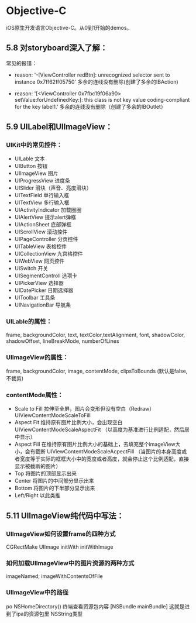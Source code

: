 # Objective-C
iOS原生开发语言Objective-C。从0到1开始的demos。

## 5.8 对storyboard深入了解：

常见的报错：
* reason: '-[ViewController redBtn]: unrecognized selector sent to instance 0x7ff62ff05750'
多余的连线没有删除(创建了多余的IBAction)

* reason: '[<ViewController 0x7fbc19f06a90> setValue:forUndefinedKey:]: this class is not key value coding-compliant for the key label1.'
多余的连线没有删除（创建了多余的IBOutlet）

## 5.9 UILabel和UIImageView：
### UIKit中的常见控件：
* UILable 文本
* UIButton 按钮
* UIImageView 图片
* UIProgressView 进度条
* UISlider 滑块（声音、亮度滑块）
* UITextField 单行输入框
* UITextView 多行输入框
* UIActivityIndicator 加载圈圈
* UIAlertView 提示alert弹框
* UIActionSheet 底部弹框
* UIScrollView 滚动控件
* UIPageController 分页控件
* UITableView 表格控件
* UICollectionView 九宫格控件
* UIWebView 网页控件
* UISwitch 开关
* UISegmentControll 选项卡
* UIPickerView 选择器
* UIDatePicker 日期选择器
* UIToolbar 工具条
* UINavigationBar 导航条

### UILable的属性：
frame, backgroundColor, text, textColor,textAlignment, font, shadowColor, shadowOffset, lineBreakMode, numberOfLines

### UIImageView的属性：
frame, backgroundColor, image, contentMode, clipsToBounds (默认是false,不裁剪)

### contentMode属性：
* Scale to Fill 拉伸至全屏，图片会变形但没有空白（Redraw）UIViewContentModeScaleToFill
* Aspect Fit 维持原有图片比例大小，会出现空白   UIViewContentModeScaleAspectFit （以高度为基准进行比例适配，然后居中显示）
* Aspect Fill 在维持原有图片比例大小的基础上，去填充整个imageView大小，会有截断  UIViewContentModeScaleAcpectFill 
（当图片的本身高度或者宽度等于实际的框框大小中的宽度或者高度，就会停止这个比例适配，直接显示被截断的图片）
* Top 将图片的顶部显示出来
* Center 将图片的中间部分显示出来
* Bottom 将图片的下半部分显示出来
* Left/Right 以此类推

## 5.11 UIImageView纯代码中写法：
### UIImageView如何设置frame的四种方式 
CGRectMake UIImage initWith initWithImage

### 如何加载UIImageView中的图片资源的两种方式
imageNamed; imageWithContentsOfFile

### UIImageView中的路径
po NSHomeDirectory() 终端查看资源包内容
[NSBundle mainBundle] 这就是进到了ipa的资源包里 NSString类型





